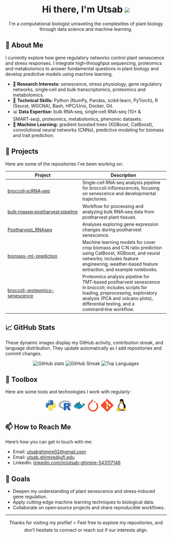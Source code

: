 <!-- GitHub Profile README -->

<h1 align="center">Hi there, I'm Utsab <img src="https://media.giphy.com/media/hvRJCLFzcasrR4ia7z/giphy.gif" width="30px"></h1>

<p align="center">
I'm a computational biologist unraveling the complexities of plant biology through data science and machine learning.
</p>

## 🌱 About Me

I currently explore how gene regulatory networks control plant senescence and stress responses. I integrate high‑throughput sequencing, proteomics and metabolomics to answer fundamental questions in plant biology and develop predictive models using machine learning.

- 🔬 **Research Interests:** senescence, stress physiology, gene regulatory networks, single‑cell and bulk transcriptomics, proteomics and metabolomics.
- 🧠 **Technical Skills:** Python (NumPy, Pandas, scikit‑learn, PyTorch), R (Seurat, WGCNA), Bash, HPC/Unix, Docker, Git.
- 📊 **Data Expertise:** bulk RNA‑seq, single‑cell RNA‑seq (10× & SMART‑seq), proteomics, metabolomics, phenomic datasets.
- 🤖 **Machine Learning:** gradient boosted trees (XGBoost, CatBoost), convolutional neural networks (CNNs), predictive modeling for biomass and trait prediction.

## 🚀 Projects

Here are some of the repositories I’ve been working on:

| Project | Description |
|--------|-------------|
| [broccoli‑scRNA‑seq](https://github.com/utsabghimire/broccoli-scRNA-seq) | Single‑cell RNA‑seq analysis pipeline for broccoli inflorescences, focusing on senescence and developmental trajectories. |
| [bulk‑rnaseq‑postharvest‑pipeline](https://github.com/utsabghimire/bulk-rnaseq-postharvest-pipeline) | Workflow for processing and analyzing bulk RNA‑seq data from postharvest plant tissues. |
| [Postharvest_RNAseq](https://github.com/utsabghimire/Postharvest_RNAseq) | Analyses exploring gene expression changes during postharvest senescence. |
| [biomass-ml-prediction](https://github.com/utsabghimire/biomass-ml-prediction) | Machine learning models for cover crop biomass and C:N ratio prediction using CatBoost, XGBoost, and neural networks; includes feature engineering, weather‑based feature extraction, and example notebooks. |
| [broccoli-proteomics-senescence](https://github.com/utsabghimire/broccoli-proteomics-senescence) | Proteomics analysis pipeline for TMT‑based postharvest senescence in broccoli; includes scripts for loading, preprocessing, exploratory analysis (PCA and volcano plots), differential testing, and a command‑line workflow. |

## 📈 GitHub Stats

These dynamic images display my GitHub activity, contribution streak, and language distribution. They update automatically as I add repositories and commit changes.

<p align="center">
  <img src="https://github-readme-stats.vercel.app/api?username=utsabghimire&show_icons=true&hide=issues&count_private=true" alt="GitHub stats" />
  <img src="https://github-readme-streak-stats.herokuapp.com/?user=utsabghimire" alt="GitHub Streak" />
  <img src="https://github-readme-stats.vercel.app/api/top-langs/?username=utsabghimire&layout=compact" alt="Top Languages" />
</p>

## 🧰 Toolbox

Here are some tools and technologies I work with regularly:

<p align="center">
  <img src="https://raw.githubusercontent.com/devicons/devicon/master/icons/python/python-original.svg" alt="Python" width="40" height="40"/>
  <img src="https://raw.githubusercontent.com/devicons/devicon/master/icons/r/r-original.svg" alt="R" width="40" height="40"/>
  <img src="https://raw.githubusercontent.com/devicons/devicon/master/icons/docker/docker-original.svg" alt="Docker" width="40" height="40"/>
  <img src="https://raw.githubusercontent.com/devicons/devicon/master/icons/pytorch/pytorch-original.svg" alt="PyTorch" width="40" height="40"/>
  <img src="https://raw.githubusercontent.com/devicons/devicon/master/icons/git/git-original.svg" alt="Git" width="40" height="40"/>
  <img src="https://raw.githubusercontent.com/devicons/devicon/master/icons/linux/linux-original.svg" alt="Linux" width="40" height="40"/>
</p>

## 📫 How to Reach Me

Here’s how you can get in touch with me:

- Email: [utsabghimire02@gmail.cpm](mailto:utsabghimire02@gmail.cpm)
- Email: [utsab.ghimire@ufl.edu](mailto:utsab.ghimire@ufl.edu)
- LinkedIn: [linkedin.com/in/utsab-ghimire-543117146](https://www.linkedin.com/in/utsab-ghimire-543117146)

## 🎯 Goals

- Deepen my understanding of plant senescence and stress‑induced gene regulation.
- Apply cutting‑edge machine learning techniques to biological data.
- Collaborate on open‑source projects and share reproducible workflows.

---

<p align="center">
  Thanks for visiting my profile! ⭐ Feel free to explore my repositories, and don’t hesitate to connect or reach out if our interests align.
</p>
